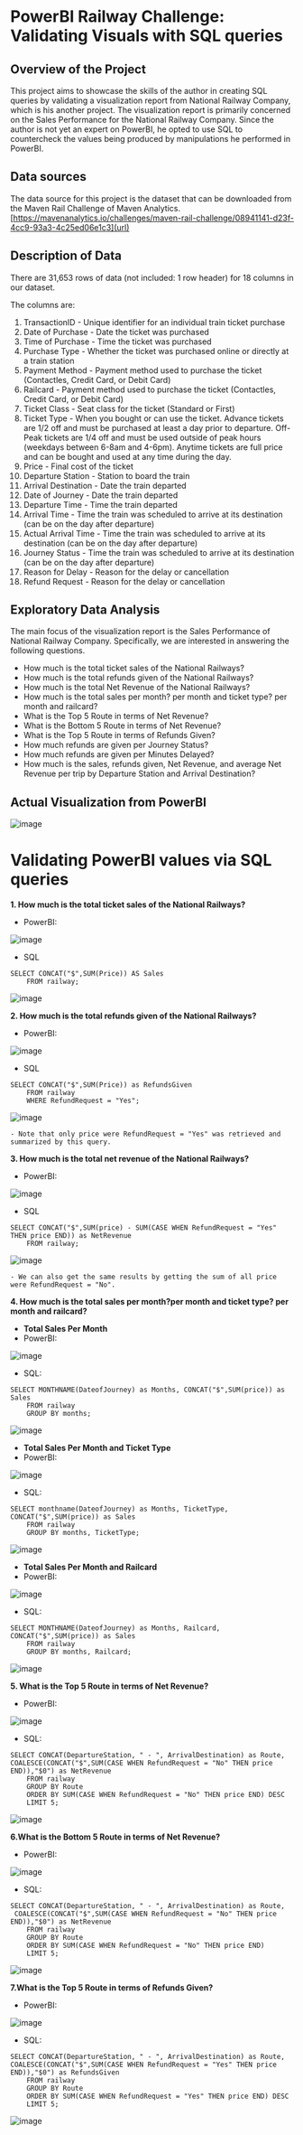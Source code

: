 # PowerBI Railway Challenge: Validating Visuals with SQL queries

## Overview of the Project
This project aims to showcase the skills of the author in creating SQL queries by validating a visualization report from National Railway Company, which is his another project.
The visualization report is primarily concerned on the Sales Performance for the National Railway Company.
Since the author is not yet an expert on PowerBI, he opted to use SQL to countercheck the values being produced by manipulations he performed in PowerBI.

## Data sources
The data source for this project is the dataset that can be downloaded from the Maven Rail Challenge of Maven Analytics. [https://mavenanalytics.io/challenges/maven-rail-challenge/08941141-d23f-4cc9-93a3-4c25ed06e1c3](url)

## Description of Data
There are 31,653 rows of data (not included: 1 row header) for 18 columns in our dataset. 

The columns are:
1. TransactionID - Unique identifier for an individual train ticket purchase
2. Date of Purchase - Date the ticket was purchased
3. Time of Purchase - Time the ticket was purchased
4. Purchase Type - Whether the ticket was purchased online or directly at a train station
5. Payment Method - Payment method used to purchase the ticket (Contactles, Credit Card, or Debit Card)
6. Railcard - Payment method used to purchase the ticket (Contactles, Credit Card, or Debit Card)
7. Ticket Class - Seat class for the ticket (Standard or First)
8. Ticket Type - When you bought or can use the ticket. Advance tickets are 1/2 off and must be purchased at least a day prior to departure. Off-Peak tickets are 1/4 off and must be used outside of peak hours (weekdays between 6-8am and 4-6pm). Anytime tickets are full price and can be bought and used at any time during the day.
9. Price - Final cost of the ticket
10. Departure Station - Station to board the train
11. Arrival Destination - Date the train departed
12. Date of Journey - Date the train departed
13. Departure Time - Time the train departed
14. Arrival Time - Time the train was scheduled to arrive at its destination (can be on the day after departure)
15. Actual Arrival Time - Time the train was scheduled to arrive at its destination (can be on the day after departure)
16. Journey Status - Time the train was scheduled to arrive at its destination (can be on the day after departure)
17. Reason for Delay - Reason for the delay or cancellation
18. Refund Request - Reason for the delay or cancellation


## Exploratory Data Analysis

The main focus of the visualization report is the Sales Performance of National Railway Company.
Specifically, we are interested in answering the following questions.

- How much is the total ticket sales of the National Railways?
- How much is the total refunds given of the National Railways?
- How much is the total Net Revenue of the National Railways?
- How much is the total sales per month? per month and ticket type? per month and railcard?
- What is the Top 5 Route in terms of Net Revenue?
- What is the Bottom 5 Route in terms of Net Revenue?
- What is the Top 5 Route in terms of Refunds Given?
- How much refunds are given per Journey Status?
- How much refunds are given per Minutes Delayed?
- How much is the sales, refunds given, Net Revenue, and average Net Revenue per trip by Departure Station and Arrival Destination?



## Actual Visualization from PowerBI
![image](https://github.com/user-attachments/assets/dac9d888-5480-42f4-9594-1c92dd79e895)


# Validating PowerBI values via SQL queries
**1. How much is the total ticket sales of the National Railways?**
- PowerBI:
  
![image](https://github.com/user-attachments/assets/b56830ff-1f1a-4b32-b791-49636d574b77)

- SQL
```
SELECT CONCAT("$",SUM(Price)) AS Sales
	FROM railway;
```
![image](https://github.com/user-attachments/assets/f7fe1323-41b9-4241-93f2-d2e8d970e71d)

**2. How much is the total refunds given of the National Railways?**
- PowerBI:

![image](https://github.com/user-attachments/assets/3084bef9-2ff8-4fbd-9fc9-bd6787fe8aca)

- SQL
```
SELECT CONCAT("$",SUM(Price)) as RefundsGiven
	FROM railway
    WHERE RefundRequest = "Yes";
```
![image](https://github.com/user-attachments/assets/7a7abd08-0508-4b23-bd80-5fad99b4f2bd)

    - Note that only price were RefundRequest = "Yes" was retrieved and summarized by this query.

**3. How much is the total net revenue of the National Railways?**
- PowerBI:

![image](https://github.com/user-attachments/assets/d3bfe2b4-76d3-4b58-9b38-6bc51649b077)

- SQL
```
SELECT CONCAT("$",SUM(price) - SUM(CASE WHEN RefundRequest = "Yes" THEN price END)) as NetRevenue
    FROM railway;
```
![image](https://github.com/user-attachments/assets/d7b1b596-ba29-4a99-b097-172b426a5b1b)

    - We can also get the same results by getting the sum of all price were RefundRequest = "No".

**4. How much is the total sales per month?per month and ticket type? per month and railcard?**

- **Total Sales Per Month**
- PowerBI:
  
![image](https://github.com/user-attachments/assets/a70db094-c6ae-4a39-9888-941c12858ffd)

- SQL:

```
SELECT MONTHNAME(DateofJourney) as Months, CONCAT("$",SUM(price)) as Sales
	FROM railway
    GROUP BY months;
```

![image](https://github.com/user-attachments/assets/0142eb0c-8a94-46a2-ac5f-d2569ab9c38b)

- **Total Sales Per Month and Ticket Type**
- PowerBI:
  
![image](https://github.com/user-attachments/assets/6fbc7fbf-0b42-4634-b103-ec3d50a03252)

- SQL:

```
SELECT monthname(DateofJourney) as Months, TicketType, CONCAT("$",SUM(price)) as Sales
	FROM railway
	GROUP BY months, TicketType;
```

![image](https://github.com/user-attachments/assets/12723557-ab99-4f4c-bd7f-2c8655424dd0)

- **Total Sales Per Month and Railcard**
- PowerBI:
  
![image](https://github.com/user-attachments/assets/1da4c65f-050c-48c8-92f0-d35e1ad9cfc3)

- SQL:

```
SELECT MONTHNAME(DateofJourney) as Months, Railcard, CONCAT("$",SUM(price)) as Sales
	FROM railway
    GROUP BY months, Railcard;
```

![image](https://github.com/user-attachments/assets/a75a8348-3bf0-499a-8837-f715749ab2a7)

**5. What is the Top 5 Route in terms of Net Revenue?**
- PowerBI:
  
![image](https://github.com/user-attachments/assets/b1e53078-d2cc-4435-981a-7efc499816ff)

- SQL:

```
SELECT CONCAT(DepartureStation, " - ", ArrivalDestination) as Route, 
COALESCE(CONCAT("$",SUM(CASE WHEN RefundRequest = "No" THEN price END)),"$0") as NetRevenue
	FROM railway
    GROUP BY Route
    ORDER BY SUM(CASE WHEN RefundRequest = "No" THEN price END) DESC
    LIMIT 5;
```

![image](https://github.com/user-attachments/assets/9653573c-24e1-4161-8f5c-510acd0921e4)

**6.What is the Bottom 5 Route in terms of Net Revenue?**
- PowerBI:
  
![image](https://github.com/user-attachments/assets/d953aab6-f42b-4395-9002-2a61ea5c2190)

- SQL:

```
SELECT CONCAT(DepartureStation, " - ", ArrivalDestination) as Route, 
 COALESCE(CONCAT("$",SUM(CASE WHEN RefundRequest = "No" THEN price END)),"$0") as NetRevenue
	FROM railway
    GROUP BY Route
    ORDER BY SUM(CASE WHEN RefundRequest = "No" THEN price END) 
    LIMIT 5;
```

![image](https://github.com/user-attachments/assets/045f1e13-b88d-439e-861a-b6444865096c)

**7.What is the Top 5 Route in terms of Refunds Given?**
- PowerBI:
  
![image](https://github.com/user-attachments/assets/65dc9f03-0851-422e-880d-387b5f4c3475)

- SQL:

```
SELECT CONCAT(DepartureStation, " - ", ArrivalDestination) as Route, 
COALESCE(CONCAT("$",SUM(CASE WHEN RefundRequest = "Yes" THEN price END)),"$0") as RefundsGiven
	FROM railway
    GROUP BY Route
    ORDER BY SUM(CASE WHEN RefundRequest = "Yes" THEN price END) DESC 
    LIMIT 5;
```

![image](https://github.com/user-attachments/assets/494c01a3-1a0c-48a0-a41f-42368ace9e8a)

